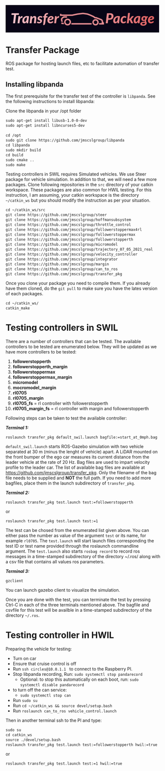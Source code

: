 <img src="https://raw.githubusercontent.com/jmscslgroup/transfer_pkg/main/assets/transfer_package.png" alt="Transfer Package" align="center" width=500/>

# Transfer Package

ROS package for hosting launch files, etc to facilitate automation of transfer test.


## Installing libpanda
The first prerequisite for the transfer test of the controller is `libpanda`. See the following instructions to install libpanda:

Clone the libpanda in your /opt folder
```
sudo apt-get install libusb-1.0-0-dev
sudo apt-get install libncurses5-dev

cd /opt
sudo git clone https://github.com/jmscslgroup/libpanda
cd libpanda
sudo mkdir build
cd build
sudo cmake ..
sudo make

```

Testing controllers in SWIL requires Simulated vehicles. We use Steer package for vehicle simulation. In addition to that, we will need a few more packages.
Clone following repositories in the `src` directory of your catkin workspace. These packages are also common for HWIL testing. For this instruction, I am assuming, your catkin workspace is the directory `~/catkin_ws` but you should modify the instruction as per your situation.


```
cd ~/catkin_ws/src
git clone https://github.com/jmscslgroup/steer
git clone https://github.com/jmscslgroup/hoffmansubsystem
git clone https://github.com/jmscslgroup/throttle_control
git clone https://github.com/jmscslgroup/followerstoppermax4rl
git clone https://github.com/jmscslgroup/followerstoppermax
git clone https://github.com/jmscslgroup/followerstopperth
git clone https://github.com/jmscslgroup/micromodel
git clone https://github.com/jmscslgroup/trajectory_07_05_2021_real
git clone https://github.com/jmscslgroup/velocity_controller
git clone https://github.com/jmscslgroup/integrator
git clone https://github.com/jmscslgroup/margin
git clone https://github.com/jmscslgroup/can_to_ros
git clone https://github.com/jmscslgroup/transfer_pkg

```

Once you clone your package you need to compile them. If you already have them cloned, do the `git pull` to make sure you have the lates version of each packages.

```
cd ~/catkin_ws/
catkin_make
```


# Testing controllers in SWIL
There are a number of controllers that can be tested. The available controllers to be tested are enumerated below. They will be updated as we have more controllers to be tested:

1. **followerstopperth**
2. **followerstopperth_margin**
3. **followerstoppermax**
4. **followerstoppermax_margin**
5. **micromodel**
6. **mocromodel_margin**
7. **rl0705**
8. **rl0705_margin**
9. **rl0705_fs** = rl controller with followerstopperth
10. **rl0705_margin_fs** = rl controller with margin and followerstopperth


Following steps can be taken to test the available controller:

_**Terminal 1:**_
```
roslaunch transfer_pkg default_swil.launch bagfile:=start_at_0mph.bag
```
`default_swil.launch` starts ROS-Gazebo simulation with two vehicle separated at 30 m (minus the lenght of vehicle) apart. A LiDAR mounted on the front bumper of the ego car measures its current distance from the leader vehicle at the rate of 20 Hz. Bag files are used to impart velocity profile to the leader car. The list of available bag files are available at https://github.com/jmscslgroup/transfer_pkg. Only the filename of the bag file needs to be supplied and **NOT** the full path. If you need to add more bagfiles, place them in the launch subdirectory of `transfer_pkg`. 

_**Terminal 2:**_
```
roslaunch transfer_pkg test.launch test:=followerstopperth
```

or
 
```
roslaunch transfer_pkg test.launch test:=1
```

The test can be chosed from the enumerated list given above. You can either pass the number as value of the argument `test` or its name, for example `rl0705`. The `test.launch` will start launch files corresponding the test ID or test name provided through the roslaunch commandline argument. The `test.launch` also starts `rosbag record` to record ros messages in a time-stamped subdirectory of the directory ~/.ros/ along with a csv file that contains all values ros parameters. 

_**Terminal 3:**_
```
gzclient
```
You can launch gazebo client to visualize the simulation.


Once you are done with the test, you can terminate the test by pressing Ctrl-C in each of the three terminals mentioned above. The bagfile and csvfile for this test will be availble in a time-stamped subdirectory of the directory `~/.ros`.

# Testing controller in HWIL

Preparing the vehicle for testing:
* Turn on car
* Ensure that cruise control is off
* Run ```ssh circles@10.0.1.1 ``` to connect to the Raspberry PI.
* Stop libpanda recording, Run: ```sudo systemctl stop pandarecord```
    *  Optional: to stop this automatically on each boot, run: ```sudo systemctl disable pandarecord```
* to turn off the can service:
	* ```sudo systemctl stop can```
* Run ```sudo su```
* Run ```cd ~/catkin_ws && source devel/setup.bash```
* Run ```roslaunch can_to_ros vehicle_control.launch```


Then in another terminal ssh to the PI and type:


```
sudo su
cd catkin_ws
source ./devel/setup.bash
roslaunch transfer_pkg test.launch test:=followerstopperth hwil:=true
```
or 
```
roslaunch transfer_pkg test.launch test:=1 hwil:=true
```






